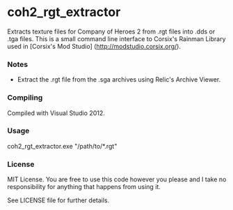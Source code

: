coh2_rgt_extractor
=======

Extracts texture files for Company of Heroes 2 from .rgt files into .dds or .tga files. This is a small command line interface to Corsix's Rainman Library used in [Corsix's Mod Studio] (http://modstudio.corsix.org/).

### Notes

 * Extract the .rgt file from the .sga archives using Relic's Archive Viewer.


### Compiling

Compiled with Visual Studio 2012.

### Usage

coh2_rgt_extractor.exe "/path/to/*.rgt"

### License

MIT License. You are free to use this code however you please and I take no responsibility for anything that happens from using it.

See LICENSE file for further details.